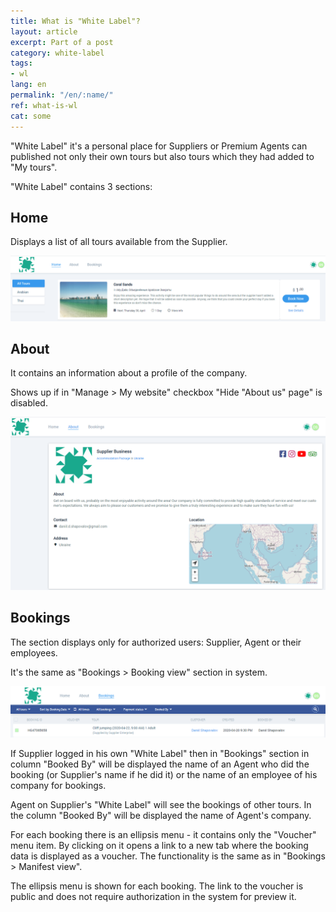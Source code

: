 ```yaml
---
title: What is "White Label"?
layout: article
excerpt: Part of a post
category: white-label
tags:
- wl
lang: en
permalink: "/en/:name/"
ref: what-is-wl
cat: some
---
```


"White Label" it's a personal place for Suppliers or Premium Agents can published not only their own tours but also tours which they had added to "My tours".

"White Label" contains 3 sections:

## **Home**

Displays a list of all tours available from the Supplier.

![What_is_wl1](/assets/images/what_is_wl1.png)

## **About**

It contains an information about a profile of the company.

Shows up if in "Manage > My website" checkbox "Hide "About us" page" is disabled.

![What_is_wl2](/assets/images/what_is_wl2.png)

## **Bookings**

The section displays only for authorized users: Supplier, Agent or their employees.

It's the same as "Bookings > Booking view" section in system.

![What_is_wl3](/assets/images/what_is_wl3.png)

If Supplier logged in his own "White Label" then in "Bookings" section in column "Booked By" will be displayed the name of an Agent who did the booking (or Supplier's name if he did it) or the name of an employee of his company for bookings.

Agent on Supplier's "White Label" will see the bookings of other tours. In the column "Booked By" will be displayed the name of Agent's company.

For each booking there is an ellipsis menu - it contains only the "Voucher" menu item. By clicking on it opens a link to a new tab where the booking data is displayed as a voucher. The functionality is the same as in "Bookings > Manifest view".

The ellipsis menu is shown for each booking. The link to the voucher is public and does not require authorization in the system for preview it.
